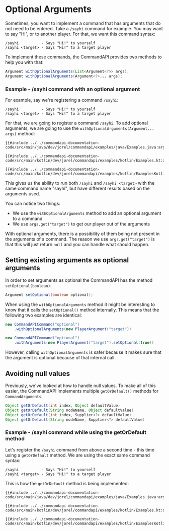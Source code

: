 # Optional Arguments

Sometimes, you want to implement a command that has arguments that do not need to be entered. Take a `/sayhi` command for example. You may want to say "Hi", or to another player. For that, we want this command syntax:

```mccmd
/sayhi          - Says "Hi!" to yourself
/sayhi <target> - Says "Hi!" to a target player
```

To implement these commands, the CommandAPI provides two methods to help you with that:

```java
Argument withOptionalArguments(List<Argument<?>> args);
Argument withOptionalArguments(Argument<?>... args);
```

<div class="example">

### Example - /sayhi command with an optional argument

For example, say we're registering a command `/sayhi`:

```mccmd
/sayhi          - Says "Hi!" to yourself
/sayhi <target> - Says "Hi!" to a target player
```

For that, we are going to register a command `/sayhi`. To add optional arguments, we are going to use the `withOptionalArguments(Argument... args)` method:

<div class="multi-pre">

```java,Java
{{#include ../../commandapi-documentation-code/src/main/java/dev/jorel/commandapi/examples/java/Examples.java:argumentsayhicmd}}
```

```kotlin,Kotlin
{{#include ../../commandapi-documentation-code/src/main/kotlin/dev/jorel/commandapi/examples/kotlin/Examples.kt:argumentsayhicmd}}
```

```kotlin,Kotlin_DSL
{{#include ../../commandapi-documentation-code/src/main/kotlin/dev/jorel/commandapi/examples/kotlin/ExamplesKotlinDSL.kt:argumentsayhicmd}}
```

</div>

This gives us the ability to run both `/sayhi` and `/sayhi <target>` with the same command name "sayhi", but have different results based on the arguments used.

You can notice two things:

- We use the `withOptionalArguments` method to add an optional argument to a command
- We use `args.get("target")` to get our player out of the arguments

With optional arguments, there is a possibility of them being not present in the arguments of a command. The reason we use `args.get("target")` is that this will just return `null` and you can handle what should happen.

</div>

## Setting existing arguments as optional arguments

In order to set arguments as optional the CommandAPI has the method `setOptional(boolean)`:

```java
Argument setOptional(boolean optional);
```

When using the `withOptionalArguments` method it might be interesting to know that it calls the `setOptional()` method internally. This means that the following two examples are identical:

```java
new CommandAPICommand("optional")
    .withOptionalArguments(new PlayerArgument("target"))
```

```java
new CommandAPICommand("optional")
    .withArguments(new PlayerArgument("target").setOptional(true))
```

However, calling `withOptionalArguments` is safer because it makes sure that the argument is optional because of that internal call.

## Avoiding null values

Previously, we've looked at how to handle null values. To make all of this easier, the CommandAPI implements multiple `getOrDefault()` methods for `CommandArguments`:

```java
Object getOrDefault(int index, Object defaultValue)
Object getOrDefault(String nodeName, Object defaultValue)
Object getOrDefault(int index, Supplier<?> defaultValue)
Object getOrDefault(String nodeName, Supplier<?> defaultValue)
```

<div class="example">

### Example - /sayhi command while using the getOrDefault method

Let's register the `/sayhi` command from above a second time - this time using a `getOrDefault` method. We are using the exact same command syntax:

```mccmd
/sayhi          - Says "Hi!" to yourself
/sayhi <target> - Says "Hi!" to a target player
```

This is how the `getOrDefault` method is being implemented:

<div class="multi-pre">

```java,Java
{{#include ../../commandapi-documentation-code/src/main/java/dev/jorel/commandapi/examples/java/Examples.java:argumentsayhicmd2}}
```

```kotlin,Kotlin
{{#include ../../commandapi-documentation-code/src/main/kotlin/dev/jorel/commandapi/examples/kotlin/Examples.kt:argumentsayhicmd2}}
```

```kotlin,Kotlin_DSL
{{#include ../../commandapi-documentation-code/src/main/kotlin/dev/jorel/commandapi/examples/kotlin/ExamplesKotlinDSL.kt:argumentsayhicmd2}}
```

</div>

</div>
